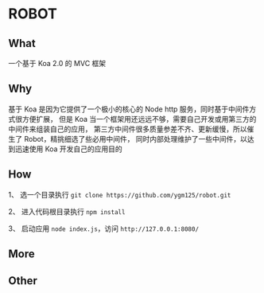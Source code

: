 ROBOT
========

## What

一个基于 Koa 2.0 的 MVC 框架

## Why

基于 Koa 是因为它提供了一个极小的核心的 Node http 服务，同时基于中间件方式很方便扩展，
但是 Koa 当一个框架用还远远不够，需要自己开发或用第三方的中间件来组装自己的应用，
第三方中间件很多质量参差不齐、更新缓慢，所以催生了 Robot，精挑细选了些必用中间件，
同时内部处理维护了一些中间件，以达到迅速使用 Koa 开发自己的应用目的

## How

1、 选一个目录执行 `git clone https://github.com/ygm125/robot.git`

2、 进入代码根目录执行 `npm install`

3、 启动应用 `node index.js`，访问 `http://127.0.0.1:8080/`

## More

## Other
